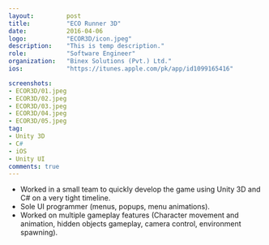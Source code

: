 ```yaml
---
layout:			post
title:			"ECO Runner 3D"
date:			2016-04-06
logo:			"ECOR3D/icon.jpeg"
description:	"This is temp description."
role:			"Software Engineer"
organization:	"Binex Solutions (Pvt.) Ltd."
ios:			"https://itunes.apple.com/pk/app/id1099165416"

screenshots:
- ECOR3D/01.jpeg
- ECOR3D/02.jpeg
- ECOR3D/03.jpeg
- ECOR3D/04.jpeg
- ECOR3D/05.jpeg
tag:
- Unity 3D
- C#
- iOS
- Unity UI
comments: true
---
```


* Worked in a small team to quickly develop the game using Unity 3D and C# on a very tight timeline.
* Sole UI programmer (menus, popups, menu animations).
* Worked on multiple gameplay features (Character movement and animation, hidden objects gameplay, camera control, environment spawning).
